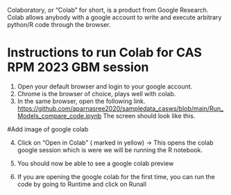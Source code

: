 Colaboratory, or “Colab” for short, is a product from Google Research. Colab allows anybody with a google account to write and execute arbitrary python/R code through the browser.

# Instructions to run Colab for CAS RPM 2023 GBM session

1. Open your default browser and login to your google account. 
2.	Chrome is the browser of choice, plays well with colab. 
3.	In the same browser, open the following link. 
https://github.com/aparnasree2020/sampledata_casws/blob/main/Run_Models_compare_code.ipynb 
The screen should look like this. 

#Add image of google colab

4. Click on “Open in Colab” ( marked in yellow)
      -> This opens the colab google session which is were we will be running the R notebook. 
5. You should now be able to see a google colab preview 

6. If you are opening the google colab for the first time, you can run the code by going to Runtime and click on Runall
